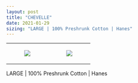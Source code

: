 ```yaml
---
layout: post
title: "CHEVELLE"
date: 2021-01-29
sizing: "LARGE | 100% Preshrunk Cotton | Hanes"
---
```




<table style="width:100%;"><tr><td style="vertical-align:top;">
      <figure class="tmblr-full" data-orig-height="2048" data-orig-width="1365" data-orig-src="https://concertshirts.netlify.app/shirts/0502/0502-01.jpg"><img src="https://64.media.tumblr.com/651621c39cad0f0ccf8dea7c8792379e/423adfd52e89cb82-85/s540x810/5ac757593139874aeeda9a62e303b7460ede23c8.jpg" data-orig-height="2048" data-orig-width="1365" data-orig-src="https://concertshirts.netlify.app/shirts/0502/0502-01.jpg"/></figure></td>
    <td style="vertical-align:top;">
      <figure class="tmblr-full" data-orig-height="2048" data-orig-width="1365" data-orig-src="https://concertshirts.netlify.app/shirts/0502/0502-02.jpg"><img src="https://64.media.tumblr.com/dce87406ed2295bde71dfa7e969b3721/423adfd52e89cb82-98/s540x810/15223a4c9aa5868bb3a67b86f05b8ae8dafb8ffa.jpg" data-orig-height="2048" data-orig-width="1365" data-orig-src="https://concertshirts.netlify.app/shirts/0502/0502-02.jpg"/></figure></td>
  </tr></table><p>
  LARGE | 100% Preshrunk Cotton | Hanes
</p>
